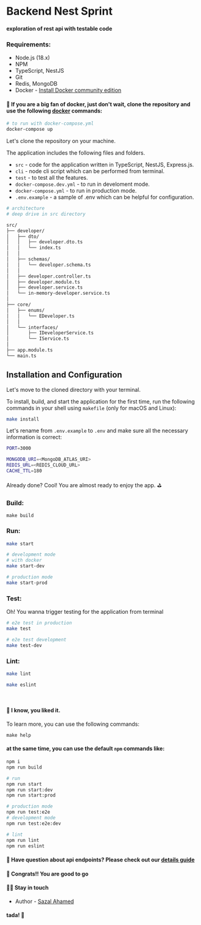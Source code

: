# Backend Nest Sprint
#### exploration of rest api with testable code


### Requirements:

* Node.js (18.x)
* NPM
* TypeScript, NestJS
* Git
* Redis, MongoDB
* Docker - [Install Docker community edition](https://hub.docker.com/search/?type=edition&offering=community)

#### 🎁 If you are a big fan of docker, just don't wait, clone the repository and use the following [docker](https://docs.docker.com/engine/reference/commandline/compose_up/) commands:

```bash
# to run with docker-compose.yml
docker-compose up
```


Let's clone the repository on your machine.

The application includes the following files and folders.

- `src` - code for the application written in TypeScript, NestJS, Express.js.
- `cli` - node cli script which can be performed from terminal.
- `test` - to test all the features.
- `docker-compose.dev.yml` - to run in develoment mode.
- `docker-compose.yml` - to run in production mode.
- `.env.example` - a sample of .env which can be helpful for configuration.

```bash
# architecture
# deep drive in src directory

src/
├── developer/
│   ├── dto/
│   │   ├── developer.dto.ts
│   │   └── index.ts
│   │
│   ├── schemas/
│   │   └── developer.schema.ts
│   │
│   ├── developer.controller.ts
│   ├── developer.module.ts
│   ├── developer.service.ts
│   └── in-memory-developer.service.ts
│
├── core/
│   ├── enums/
│   │   └── EDeveloper.ts
│   │
│   └── interfaces/
│       ├── IDeveloperService.ts
│       └── IService.ts
│
├── app.module.ts
└── main.ts

```


## Installation and Configuration

Let's move to the cloned directory with your terminal.

To install, build, and start the application for the first time, run the following commands in your shell using `makefile` (only for macOS and Linux):

```bash
make install
```

Let's rename from `.env.example` to `.env` and make sure all the necessary information is correct:

```bash
PORT=3000

MONGODB_URI=<MongoDB_ATLAS_URI>
REDIS_URL=<REDIS_CLOUD_URL>
CACHE_TTL=180
```

Already done? Cool! You are almost ready to enjoy the app. ⛳️


### Build:
```
make build
```

### Run:
```bash
make start

# development mode
# with docker
make start-dev

# production mode
make start-prod
```

### Test:
Oh! You wanna trigger testing for the application from terminal


```bash
# e2e test in production
make test

# e2e test development
make test-dev
```

### Lint:
```bash
make lint

make eslint
```
<br>

#### 🎯 I know, you liked it.
To learn more, you can use the following commands: 
```
make help
```

#### at the same time, you can use the default `npm` commands like:
```bash
npm i
npm run build

# run
npm run start
npm run start:dev
npm run start:prod

# production mode
npm run test:e2e
# development mode
npm run test:e2e:dev

# lint
npm run lint
npm run eslint
```


#### 🎯 Have question about api endpoints? Please check out our [details guide](https://github.com/DevSazal/backend-nest-sprint/blob/main/DEVGUIDE.md)

#### 🥇 Congrats!! You are good to go

#### 🧑‍💻 Stay in touch

- Author - [Sazal Ahamed](https://sazal.vercel.app)

#### tada! 🎉
